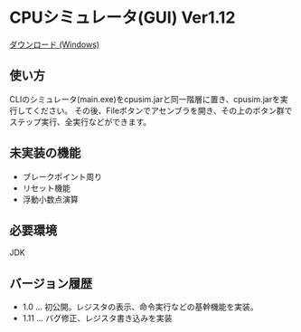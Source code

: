 # CPUシミュレータ(GUI) Ver1.12

[ダウンロード (Windows)](https://github.com/2021cpuex-group6/GUISimmulator/releases/tag/V1.12)

## 使い方

 CLIのシミュレータ(main.exe)をcpusim.jarと同一階層に置き、cpusim.jarを実行してください。
 その後、Fileボタンでアセンブラを開き、その上のボタン群でステップ実行、全実行などができます。

## 未実装の機能
- ブレークポイント周り
- リセット機能
- 浮動小数点演算

## 必要環境
JDK

## バージョン履歴
- 1.0 ... 初公開。レジスタの表示、命令実行などの基幹機能を実装。
- 1.11 ... バグ修正、レジスタ書き込みを実装
